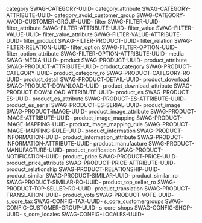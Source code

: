 category                                SWAG-CATEGORY-UUID-
category_attribute                      SWAG-CATEGORY-ATTRIBUTE-UUID-
category_avoid_customer_group           SWAG-CATEGORY-AVOID-CUSTOMER-GROUP-UUID-
filter                                  SWAG-FILTER-UUID-
filter_attribute                        SWAG-FILTER-ATTRIBUTE-UUID-
filter_value                            SWAG-FILTER-VALUE-UUID-
filter_value_attribute                  SWAG-FILTER-VALUE-ATTRIBUTE-UUID-
filter_product                          SWAG-FILTER-PRODUCT-UUID-
filter_relation                         SWAG-FILTER-RELATION-UUID-
filter_option                           SWAG-FILTER-OPTION-UUID-
filter_option_attribute                 SWAG-FILTER-OPTION-ATTRIBUTE-UUID-
media                                   SWAG-MEDIA-UUID-
product                                 SWAG-PRODUCT-UUID-
product_attribute                       SWAG-PRODUCT-ATTRIBUTE-UUID-
product_category                        SWAG-PRODUCT-CATEGORY-UUID-
product_category_ro                     SWAG-PRODUCT-CATEGORY-RO-UUID-
product_detail                          SWAG-PRODUCT-DETAIL-UUID-
product_download                        SWAG-PRODUCT-DOWNLOAD-UUID-
product_download_attribute              SWAG-PRODUCT-DOWNLOAD-ATTRIBUTE-UUID-
product_es                              SWAG-PRODUCT-ES-UUID-
product_es_attribute                    SWAG-PRODUCT-ES-ATTRIBUTE-UUID-
product_es_serial                       SWAG-PRODUCT-ES-SERIAL-UUID-
product_image                           SWAG-PRODUCT-IMAGE-UUID-
product_image_attribute                 SWAG-PRODUCT-IMAGE-ATTRIBUTE-UUID-
product_image_mapping                   SWAG-PRODUCT-IMAGE-MAPPING-UUID-
product_image_mapping_rule              SWAG-PRODUCT-IMAGE-MAPPING-RULE-UUID-
product_information                     SWAG-PRODUCT-INFORMATION-UUID-
product_information_attribute           SWAG-PRODUCT-INFORMATION-ATTRIBUTE-UUID-
product_manufacture                     SWAG-PRODUCT-MANUFACTURE-UUID-
product_notification                    SWAG-PRODUCT-NOTIFICATION-UUID-
product_price                           SWAG-PRODUCT-PRICE-UUID-
product_price_attribute                 SWAG-PRODUCT-PRICE-ATTRIBUTE-UUID-
product_relationship                    SWAG-PRODUCT-RELATIONSHIP-UUID-
product_similar                         SWAG-PRODUCT-SIMILAR-UUID-
product_similar_ro                      SWAG-PRODUCT-SIMILAR-RO-UUID-
product_top_seller_ro                   SWAG-PRODUCT-TOP-SELLER-RO-UUID-
product_translation                     SWAG-PRODUCT-TRANSLATION-UUID-
product_vote                            SWAG-PRODUCT-VOTE-UUID-
s_core_tax                              SWAG-CONFIG-TAX-UUID-
s_core_customergroups                   SWAG-CONFIG-CUSTOMER-GROUP-UUID-
s_core_shops                            SWAG-CONFIG-SHOP-UUID-
s_core_locales                          SWAG-CONFIG-LOCALES-UUID-


